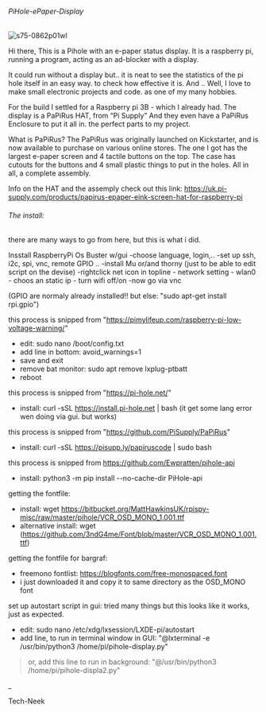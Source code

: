 ###### PiHole-ePaper-Display
![s75-0862p01wl](https://user-images.githubusercontent.com/105596019/168481248-c6139a69-22b5-4d35-94e2-2147b3898a88.jpg)

Hi there, This is a Pihole with an e-paper status display.
It is a raspberry pi, running a program, acting as an ad-blocker with a display.

It could run without a display but..
it is neat to see the statistics of the pi hole itself in an easy way. to check how effective it is.
And .. Well, I love to make small electronic projects and code. as one of my many hobbies.

For the build I settled for a Raspberry pi 3B - which I already had.
The display is a  PaPiRus HAT, from “Pi Supply”
And they even have a PaPiRus Enclosure to put it all in.
the perfect parts to my project.

What is PaPiRus?
The PaPiRus was originally launched on Kickstarter, and is now available to purchase on various online stores. 
The one I got has the largest e-paper screen and 4 tactile buttons on the top. The case has cutouts for the buttons and 4 small plastic things to put in the holes. All in all, a complete assembly.

Info on the HAT and the assemply check out this link: https://uk.pi-supply.com/products/papirus-epaper-eink-screen-hat-for-raspberry-pi

###### The install:
there are many ways to go from here, but this is what i did.

Insstall RaspberryPi Os Buster w/gui
-choose language, login,..
-set up ssh, i2c, spi, vnc, remote GPIO ..
-install Mu or/and thorny (just to be able to edit script on the devise)
-rightclick net icon in topline - network setting - wlan0 - choos an static ip - turn wifi off/on
-now go via vnc

(GPIO are normaly already installed!! but else: "sudo apt-get install rpi.gpio")

this process is snipped from "https://pimylifeup.com/raspberry-pi-low-voltage-warning/"
- edit: sudo nano /boot/config.txt
- add line in bottom: avoid_warnings=1
- save and exit
- remove bat monitor: sudo apt remove lxplug-ptbatt
- reboot 

this process is snipped from "https://pi-hole.net/" 
- install: curl -sSL https://install.pi-hole.net | bash
(it get some lang error wen doing via gui. but works)

this process is snipped from  "https://github.com/PiSupply/PaPiRus" 
- install: curl -sSL https://pisupp.ly/papiruscode | sudo bash

this process is snipped from https://github.com/Ewpratten/pihole-api 
- install: python3 -m pip install --no-cache-dir PiHole-api

getting the fontfile:
- install: wget https://bitbucket.org/MattHawkinsUK/rpispy-misc/raw/master/pihole/VCR_OSD_MONO_1.001.ttf
- alternative install: wget (https://github.com/3ndG4me/Font/blob/master/VCR_OSD_MONO_1.001.ttf)

getting the fontfile for bargraf:
- freemono fontlist: https://blogfonts.com/free-monospaced.font
- i just downloaded it and copy it to same directory as the OSD_MONO font

set up autostart script in gui:
tried many things but this looks like it works, just as expected.
- edit: sudo nano /etc/xdg/lxsession/LXDE-pi/autostart
- add line, to run in terminal window in GUI: "@lxterminal -e /usr/bin/python3 /home/pi/pihole-display.py"
> or,
> add this line to run in background: "@/usr/bin/python3 /home/pi/pihole-displa2.py"

_

Tech-Neek
